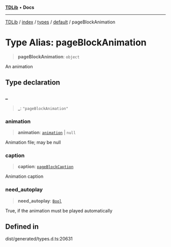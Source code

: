 [**TDLib**](../../../../../../README.md) • **Docs**

***

[TDLib](../../../../../../modules.md) / [index](../../../../../README.md) / [types](../../../README.md) / [default](../README.md) / pageBlockAnimation

# Type Alias: pageBlockAnimation

> **pageBlockAnimation**: `object`

An animation

## Type declaration

### \_

> **\_**: `"pageBlockAnimation"`

### animation

> **animation**: [`animation`](animation.md) \| `null`

Animation file; may be null

### caption

> **caption**: [`pageBlockCaption`](pageBlockCaption.md)

Animation caption

### need\_autoplay

> **need\_autoplay**: [`Bool`](Bool.md)

True, if the animation must be played automatically

## Defined in

dist/generated/types.d.ts:20631
